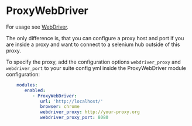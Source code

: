 # ProxyWebDriver

For usage see [WebDriver](./WebDriver.md).

The only difference is, that you can configure a proxy host and port if you are inside a proxy
and want to connect to a selenium hub outside of this proxy.

To specify the proxy, add the configuration options `webdriver_proxy` and `webdriver_port` to your suite config yml inside the ProxyWebDriver module configuration:
```yaml
    modules:
       enabled:
          - ProxyWebDriver:
             url: 'http://localhost/'
             browser: chrome
             webdriver_proxy: http://your-proxy.org
             webdriver_proxy_port: 8080
```